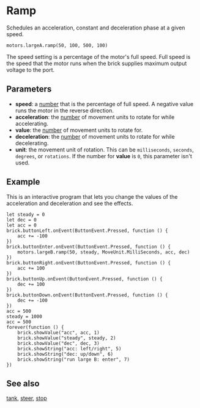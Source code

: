 # Ramp

Schedules an acceleration, constant and deceleration phase at a given speed.

```sig
motors.largeA.ramp(50, 100, 500, 100)
```

The speed setting is a percentage of the motor's full speed. Full speed is the speed that the motor runs when the brick supplies maximum output voltage to the port.


## Parameters

* **speed**: a [number](/types/number) that is the percentage of full speed. A negative value runs the motor in the reverse direction.
* **acceleration**: the [number](/types/number) of movement units to rotate for while accelerating.
* **value**: the [number](/types/number) of movement units to rotate for.
* **deceleration**: the [number](/types/number) of movement units to rotate for while decelerating.
* **unit**: the movement unit of rotation. This can be `milliseconds`, `seconds`, `degrees`, or `rotations`. If the number for **value** is `0`, this parameter isn't used.

## Example

This is an interactive program that lets you change the values of 
the acceleration and deceleration and see the effects.

```blocks
let steady = 0
let dec = 0
let acc = 0
brick.buttonLeft.onEvent(ButtonEvent.Pressed, function () {
    acc += -100
})
brick.buttonEnter.onEvent(ButtonEvent.Pressed, function () {
    motors.largeB.ramp(50, steady, MoveUnit.MilliSeconds, acc, dec)
})
brick.buttonRight.onEvent(ButtonEvent.Pressed, function () {
    acc += 100
})
brick.buttonUp.onEvent(ButtonEvent.Pressed, function () {
    dec += 100
})
brick.buttonDown.onEvent(ButtonEvent.Pressed, function () {
    dec += -100
})
acc = 500
steady = 1000
acc = 500
forever(function () {
    brick.showValue("acc", acc, 1)
    brick.showValue("steady", steady, 2)
    brick.showValue("dec", dec, 3)
    brick.showString("acc: left/right", 5)
    brick.showString("dec: up/down", 6)
    brick.showString("run large B: enter", 7)
})
```

## See also

[tank](/reference/motors/synced/tank), [steer](/reference/motors/synced/steer), [stop](/reference/motors/motor/stop)